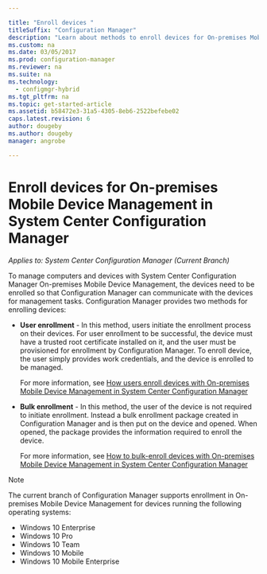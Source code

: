 ```yaml
---

title: "Enroll devices "
titleSuffix: "Configuration Manager"
description: "Learn about methods to enroll devices for On-premises Mobile Device Management in System Center Configuration Manager."
ms.custom: na
ms.date: 03/05/2017
ms.prod: configuration-manager
ms.reviewer: na
ms.suite: na
ms.technology:
  - configmgr-hybrid
ms.tgt_pltfrm: na
ms.topic: get-started-article
ms.assetid: b58472e3-31a5-4305-8eb6-2522befebe02
caps.latest.revision: 6
author: dougeby
ms.author: dougeby
manager: angrobe

---
```

# Enroll devices for On-premises Mobile Device Management in System Center Configuration Manager

*Applies to: System Center Configuration Manager (Current Branch)*

To manage computers and devices with System Center Configuration Manager On-premises Mobile Device Management, the devices need to be enrolled so that Configuration Manager can communicate with the devices for management tasks. Configuration Manager provides two methods for enrolling devices:  

-   **User enrollment** - In this method, users initiate the enrollment process on their devices. For user enrollment to be successful, the device must have a trusted root certificate installed on it, and the user must be provisioned for enrollment by Configuration Manager.  To enroll device, the user simply provides work credentials, and the device is enrolled to be managed.  

     For more information, see [How users enroll devices with On-premises Mobile Device Management in System Center Configuration Manager](../../mdm/deploy-use/user-enroll-devices-on-premises-mdm.md)  

-   **Bulk enrollment** - In this method, the user of the device is not required to initiate enrollment. Instead a bulk enrollment package created in Configuration Manager and  is then put on the device and opened. When opened, the package provides the information required to enroll the device.  

     For more information, see [How to bulk-enroll devices with On-premises Mobile Device Management in System Center Configuration Manager](../../mdm/deploy-use/bulk-enroll-devices-on-premises-mdm.md)  

 > [!NOTE]  
>  The current branch of Configuration Manager supports enrollment in On-premises Mobile Device Management for devices running the following operating systems:  
>   
>  -   Windows 10 Enterprise  
> -   Windows 10 Pro  
> -   Windows 10 Team 
> -   Windows 10 Mobile  
> -   Windows 10 Mobile Enterprise   
